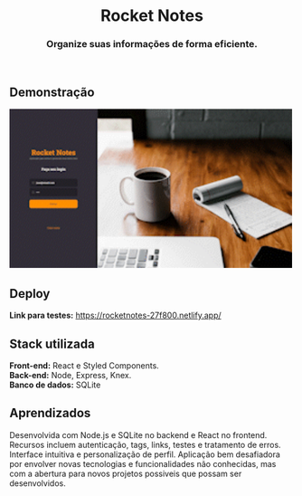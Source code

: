 <h1 align="center">Rocket Notes</h1>

<h3 align="center">Organize suas informações de forma eficiente.</h3>
<br>

## Demonstração

<p>
    <img width="500" src="./src/assets/demostracao.gif"></img>
</p>

## Deploy

**Link para testes:** <a target="_blank" href="https://rocketnotes-27f800.netlify.app/">https://rocketnotes-27f800.netlify.app/</a>

## Stack utilizada

**Front-end:** React e Styled Components. <br>
**Back-end:** Node, Express, Knex. <br>
**Banco de dados:** SQLite

## Aprendizados

Desenvolvida com Node.js e SQLite no backend e React no frontend. Recursos incluem autenticação, tags, links, testes e tratamento de erros. Interface intuitiva e personalização de perfil.
Aplicação bem desafiadora por envolver novas tecnologias e funcionalidades não conhecidas, mas com a abertura para novos projetos possiveis que possam ser desenvolvidos.
